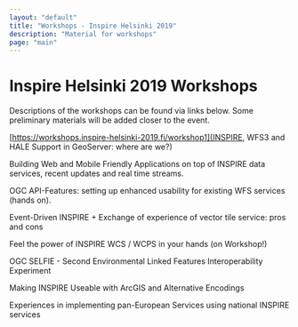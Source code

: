```yaml
---
layout: "default"
title: "Workshops - Inspire Helsinki 2019"
description: "Material for workshops"
page: "main"
---
```

# Inspire Helsinki 2019 Workshops

Descriptions of the workshops can be found via links below. Some preliminary materials will be added closer to the event.

[https://workshops.inspire-helsinki-2019.fi/workshop1](INSPIRE, WFS3 and HALE Support in GeoServer: where are we?)

Building Web and Mobile Friendly Applications on top of INSPIRE data services, recent updates and real time streams.  

OGC API-Features: setting up enhanced usability for existing WFS services (hands on). 

Event-Driven INSPIRE + Exchange of experience of vector tile service: pros and cons

Feel the power of INSPIRE WCS / WCPS in your hands (on Workshop!) 

OGC SELFIE - Second Environmental Linked Features Interoperability Experiment 

Making INSPIRE Useable with ArcGIS and Alternative Encodings

Experiences in implementing pan-European Services using national INSPIRE services 
